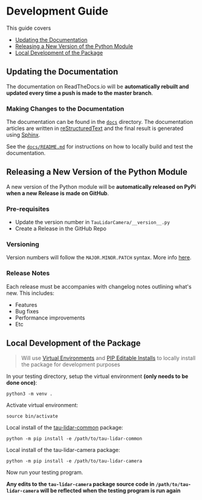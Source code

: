 # Development Guide

This guide covers

* [Updating the Documentation](#updating-the-documentation)
* [Releasing a New Version of the Python Module](#releasing-a-new-version-of-the-python-module)
* [Local Development of the Package](#local-development-of-the-package)

## Updating the Documentation

The documentation on ReadTheDocs.io will be **automatically rebuilt and updated every time a push is made to the master branch**.

### Making Changes to the Documentation

The documentation can be found in the [`docs`](./docs/) directory. The documentation articles are written in [reStructuredText](https://devguide.python.org/documenting/) and the final result is generated using [Sphinx](https://www.sphinx-doc.org/en/master/).

See the [`docs/README.md`](./docs/README.md) for instructions on how to locally build and test the documentation.

## Releasing a New Version of the Python Module

A new version of the Python module will be **automatically released on PyPi when a new Release is made on GitHub**.

### Pre-requisites

* Update the version number in `TauLidarCamera/__version__.py`
* Create a Release in the GitHub Repo

### Versioning

Version numbers will follow the `MAJOR.MINOR.PATCH` syntax. More info [here](https://semver.org/).

### Release Notes

Each release must be accompanies with changelog notes outlining what's new. This includes:

* Features
* Bug fixes
* Performance improvements
* Etc

## Local Development of the Package

> Will use [Virtual Environments](https://docs.python.org/3/tutorial/venv.html) and [PIP Editable Installs](https://pip.pypa.io/en/latest/reference/pip_install/#editable-installs) to locally install the package for development purposes

In your testing directory, setup the virtual environment **(only needs to be done once)**:
```
python3 -m venv .
```

Activate virtual environment:
```
source bin/activate
```

Local install of the [tau-lidar-common](https://github.com/OnionIoT/tau-lidar-common) package:
```
python -m pip install -e /path/to/tau-lidar-common
```

Local install of the tau-lidar-camera package:
```
python -m pip install -e /path/to/tau-lidar-camera
```

Now run your testing program.

**Any edits to the `tau-lidar-camera` package source code in `/path/to/tau-lidar-camera` will be reflected when the testing program is run again**
